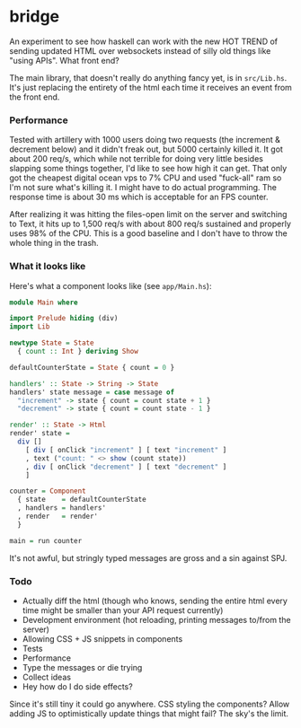 # bridge

An experiment to see how haskell can work with the new HOT TREND of sending updated HTML over websockets instead of silly old things like "using APIs".  What front end?

The main library, that doesn't really do anything fancy yet, is in `src/Lib.hs`.  It's just replacing the entirety of the html each time it receives an event from the front end.

### Performance

Tested with artillery with 1000 users doing two requests (the increment & decrement below) and it didn't freak out, but 5000 certainly killed it.  It got about 200 req/s, which while not terrible for doing very little besides slapping some things together, I'd like to see how high it can get.  That only got the cheapest digital ocean vps to 7% CPU and used "fuck-all" ram so I'm not sure what's killing it.  I might have to do actual programming.  The response time is about 30 ms which is acceptable for an FPS counter.

After realizing it was hitting the files-open limit on the server and switching to Text, it hits up to 1,500 req/s with about 800 req/s sustained and properly uses 98% of the CPU.  This is a good baseline and I don't have to throw the whole thing in the trash.

### What it looks like

Here's what a component looks like (see `app/Main.hs`):

```haskell
module Main where

import Prelude hiding (div)
import Lib

newtype State = State
  { count :: Int } deriving Show

defaultCounterState = State { count = 0 }

handlers' :: State -> String -> State
handlers' state message = case message of
  "increment" -> state { count = count state + 1 }
  "decrement" -> state { count = count state - 1 }

render' :: State -> Html
render' state =
  div [] 
    [ div [ onClick "increment" ] [ text "increment" ]
    , text ("count: " <> show (count state))
    , div [ onClick "decrement" ] [ text "decrement" ]
    ]

counter = Component
  { state    = defaultCounterState
  , handlers = handlers'
  , render   = render'
  }

main = run counter
```

It's not awful, but stringly typed messages are gross and a sin against SPJ.  

### Todo
* Actually diff the html (though who knows, sending the entire html every time might be smaller than your API request currently)
* Development environment (hot reloading, printing messages to/from the server)
* Allowing CSS + JS snippets in components
* Tests
* Performance
* Type the messages or die trying
* Collect ideas
* Hey how do I do side effects?


Since it's still tiny it could go anywhere.  CSS styling the components?  Allow adding JS to optimistically update things that might fail?  The sky's the limit.
